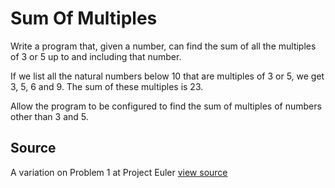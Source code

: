 # Sum Of Multiples

Write a program that, given a number, can find the sum of all the multiples of 3 or 5 up to and including that number.

If we list all the natural numbers below 10 that are multiples of 3 or 5, we get 3, 5, 6 and 9. The sum of these multiples is 23.

Allow the program to be configured to find the sum of multiples of numbers other than 3 and 5.


## Source

A variation on Problem 1 at Project Euler [view source](http://projecteuler.net/problem=1)
